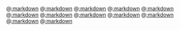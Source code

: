 @[:markdown](intro.md)
@[:markdown](background.md)
@[:markdown](features.md)
@[:markdown](synopsis.txt)
@[:markdown](version.md)
@[:markdown](install.md)
@[:markdown](howtouse.md)
@[:markdown](example.md)
@[:markdown](howtorelease.md)
@[:markdown](contribute.md)
@[:markdown](license.md)
@[:markdown](authors.md)
